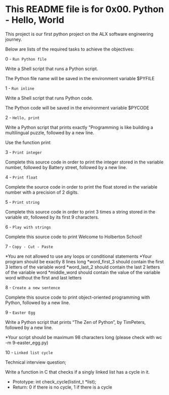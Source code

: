 # This README file is for 0x00. Python - Hello, World

This project is our first python project on the ALX software engineering journey.

Below are lists of the required tasks to achieve the objectives:

0 -  ``` Run Python file ```

Write a Shell script that runs a Python script.

The Python file name will be saved in the environment variable $PYFILE

1 - ``` Run inline ```

Write a Shell script that runs Python code.

The Python code will be saved in the environment variable $PYCODE

2 - ``` Hello, print ```

Write a Python script that prints exactly "Programming is like building a multilingual puzzle, followed by a new line.

Use the function print

3 - ``` Print integer ```

Complete this source code in order to print the integer stored in the variable number, followed by Battery street, followed by a new line.

4 - ``` Print float ```

Complete the source code in order to print the float stored in the variable number with a precision of 2 digits.

5 - ``` Print string ```

Complete this source code in order to print 3 times a string stored in the variable str, followed by its first 9 characters.

6 - ``` Play with strings ```

Complete this source code to print Welcome to Holberton School!

7 - ``` Copy - Cut - Paste ```

*You are not allowed to use any loops or conditional statements
*Your program should be exactly 8 lines long
*word_first_3 should contain the first 3 letters of the variable word
*word_last_2 should contain the last 2 letters of the variable word
*middle_word should contain the value of the variable word without the first and last letters

8 - ``` Create a new sentence ```

Complete this source code to print object-oriented programming with Python, followed by a new line.

9 - ``` Easter Egg ```

Write a Python script that prints “The Zen of Python”, by TimPeters, followed by a new line.

*Your script should be maximum 98 characters long (please check with wc -m 9-easter_egg.py)

10 - ``` Linked list cycle ```

Technical interview question;

Write a function in C that checks if a singly linked list has a cycle in it.

* Prototype: int check_cycle(listint_t *list);
* Return: 0 if there is no cycle, 1 if there is a cycle



